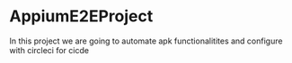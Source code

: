 # AppiumE2EProject
In this project we are going to automate apk functionalitites and configure with circleci for cicde
